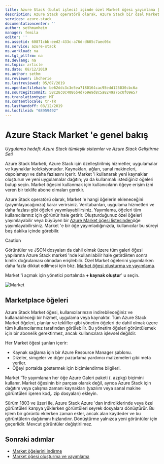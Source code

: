 ```yaml
---
title: Azure Stack (bulut işleci) içinde özel Market öğesi yayımlama | Microsoft Docs
description: Azure Stack operatörü olarak, Azure Stack bir özel Market öğesini yayımlamayı öğrenin.
services: azure-stack
documentationcenter: ''
author: sethmanheim
manager: femila
editor: ''
ms.assetid: 60871cbb-eed2-433c-a76d-d605c7aec06c
ms.service: azure-stack
ms.workload: na
ms.tgt_pltfrm: na
ms.devlang: na
ms.topic: article
ms.date: 08/12/2019
ms.author: sethm
ms.reviewer: ihcherie
ms.lastreviewed: 05/07/2019
ms.openlocfilehash: be62ddc3c3e5ea7180164cac95edd125030cbc6a
ms.sourcegitcommit: 58c28c0c4086b4d769e9d8c5a8249a76c0f09e57
ms.translationtype: MT
ms.contentlocale: tr-TR
ms.lasthandoff: 08/12/2019
ms.locfileid: "68959492"
---
```

# <a name="azure-stack-marketplace-overview"></a>Azure Stack Market 'e genel bakış

*Uygulama hedefi: Azure Stack tümleşik sistemler ve Azure Stack Geliştirme Seti*

Azure Stack Marketi, Azure Stack için özelleştirilmiş hizmetler, uygulamalar ve kaynaklar koleksiyonudur. Kaynakları, ağları, sanal makineleri, depolamayı ve daha fazlasını içerir. Market 'i kullanarak yeni kaynaklar oluşturun ve yeni uygulamalar dağıtın; ya da kullanmak istediğiniz öğeleri bulup seçin. Market öğesini kullanmak için kullanıcıların öğeye erişim izni veren bir teklife abone olmaları gerekir.

Azure Stack operatörü olarak, Market 'e hangi öğelerin ekleneceğini (yayımlayacağınıza) karar verirsiniz. Veritabanları, uygulama hizmetleri ve daha fazlası gibi öğeleri yayımlayabilirsiniz. Yayımlama, öğeleri tüm kullanıcılarınız için görünür hale getirir. Oluşturduğunuz özel öğeleri yayımlayabilir veya büyüyen bir [Azure Market öğesi listesinden](azure-stack-marketplace-azure-items.md)öğe yayımlayabilirsiniz. Market 'e bir öğe yayımladığınızda, kullanıcılar bu süreyi beş dakika içinde görebilir.

> [!CAUTION]  
> Görüntüler ve JSON dosyaları da dahil olmak üzere tüm galeri öğesi yapılarına Azure Stack marketi 'nde kullanılabilir hale getirdikten sonra kimlik doğrulaması olmadan erişilebilir. Özel Market öğelerini yayımlarken daha fazla dikkat edilmesi için bkz. [Market öğesi oluşturma ve yayımlama](azure-stack-create-and-publish-marketplace-item.md).

Market 'i açmak için yönetici portalında **+ kaynak oluştur**' u seçin.

![Market](media/azure-stack-marketplace/marketplace1.png)

## <a name="marketplace-items"></a>Marketplace öğeleri

Azure Stack Market öğesi, kullanıcılarınızın indirebileceğiniz ve kullanabileceği bir hizmet, uygulama veya kaynaktır. Tüm Azure Stack Market öğeleri, planlar ve teklifler gibi yönetim öğeleri de dahil olmak üzere tüm kullanıcılarınız tarafından görülebilir. Bu yönetim öğeleri görüntülemek için bir abonelik gerektirmez, ancak kullanıcılara işlevsel değildir.

Her Market öğesi şunları içerir:

* Kaynak sağlama için bir Azure Resource Manager şablonu.
* Dizeler, simgeler ve diğer pazarlama yardımcı malzemeleri gibi meta veriler.
* Öğeyi portalda göstermek için biçimlendirme bilgileri.

Market 'Te yayımlanan her öğe Azure Galeri paketi (. azpkg) biçimini kullanır. Market öğesinin bir parçası olarak değil, ayrıca Azure Stack için dağıtım veya çalışma zamanı kaynakları (yazılım veya sanal makine görüntüleri içeren kod,. zip dosyaları) ekleyin.

Sürüm 1803 ve üzeri ile, Azure Stack Azure 'dan indirdiklerinde veya özel görüntüleri karşıya yüklerken görüntüleri seyrek dosyalara dönüştürür. Bu işlem bir görüntü eklerken zaman ekler, ancak alan kaydeder ve bu görüntülerin dağıtımını hızlandırır. Dönüştürme yalnızca yeni görüntüler için geçerlidir. Mevcut görüntüler değiştirilmez.

## <a name="next-steps"></a>Sonraki adımlar

* [Market öğelerini indirme](azure-stack-download-azure-marketplace-item.md)  
* [Market öğesi oluşturma ve yayımlama](azure-stack-create-and-publish-marketplace-item.md)
